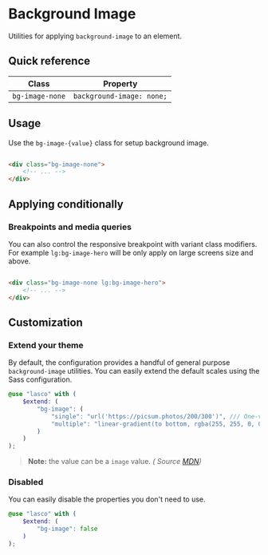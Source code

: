 # Background Image

Utilities for applying `background-image` to an element.

## Quick reference

| Class           | Property                  |
|-----------------|---------------------------|
| `bg-image-none` | `background-image: none;` |

## Usage

Use the `bg-image-{value}` class for setup background image.

```html

<div class="bg-image-none">
    <!-- ... -->
</div>
```

## Applying conditionally

### Breakpoints and media queries

You can also control the responsive breakpoint with variant class modifiers. For example `lg:bg-image-hero` will be only
apply on large screens size and above.

```html

<div class="bg-image-none lg:bg-image-hero">
    <!-- ... -->
</div>
```

## Customization

### Extend your theme

By default, the configuration provides a handful of general purpose `background-image` utilities. You can easily extend
the default scales using the Sass configuration.

```scss
@use "lasco" with (
    $extend: (
        "bg-image": (
            "single": "url('https://picsum.photos/200/300')", /// One-value syntax.
            "multiple": "linear-gradient(to bottom, rgba(255, 255, 0, 0.5), rgba(0, 0, 255, 0.5))" /// Multiple values syntax.
        )
    )
);
```

> **Note:** the value can be a `image` value. _(
Source [MDN](https://developer.mozilla.org/en-US/docs/Web/CSS/background-image#values))_

### Disabled

You can easily disable the properties you don't need to use.

```scss
@use "lasco" with (
    $extend: (
        "bg-image": false
    )
);
```
